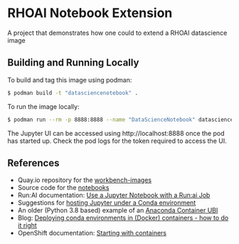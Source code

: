 # RHOAI Notebook Extension
A project that demonstrates how one could to extend a RHOAI datascience image

## Building and Running Locally

To build and tag this image using podman:
```sh
$ podman build -t "datasciencenotebook" . 
```

To run the image locally:
```sh
$ podman run --rm -p 8888:8888 --name "DataScienceNotebook" datasciencenotebook
```

The Jupyter UI can be accessed using http://localhost:8888 once the pod has started up. Check the pod logs for the token required to access the UI.

## References

* Quay.io repository for the [workbench-images](https://quay.io/repository/opendatahub/workbench-images?tab=tags)
* Source code for the [notebooks](https://github.com/opendatahub-io/notebooks)
* Run:AI documentation: [Use a Jupyter Notebook with a Run:ai Job](https://docs.run.ai/v2.13/Researcher/tools/dev-jupyter/)
* Suggestions for [hosting Jupyter under a Conda environment](https://stackoverflow.com/a/58068850)
* An older (Python 3.8 based) example of an [Anaconda Container UBI](https://github.com/opendatahub-io/notebooks/blob/main/base/anaconda-python-3.8/Dockerfile)
* Blog: [Deploying conda environments in (Docker) containers - how to do it right](https://uwekorn.com/2021/03/01/deploying-conda-environments-in-docker-how-to-do-it-right.html)
* OpenShift documentation: [Starting with containers](https://access.redhat.com/documentation/en-us/red_hat_enterprise_linux/9/html-single/building_running_and_managing_containers/index#assembly_starting-with-containers_building-running-and-managing-containers)
